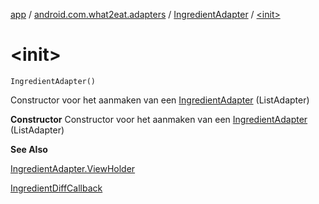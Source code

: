 [app](../../index.md) / [android.com.what2eat.adapters](../index.md) / [IngredientAdapter](index.md) / [&lt;init&gt;](./-init-.md)

# &lt;init&gt;

`IngredientAdapter()`

Constructor voor het aanmaken van een [IngredientAdapter](index.md) (ListAdapter)

**Constructor**
Constructor voor het aanmaken van een [IngredientAdapter](index.md) (ListAdapter)

**See Also**

[IngredientAdapter.ViewHolder](-view-holder/index.md)

[IngredientDiffCallback](../-ingredient-diff-callback/index.md)

